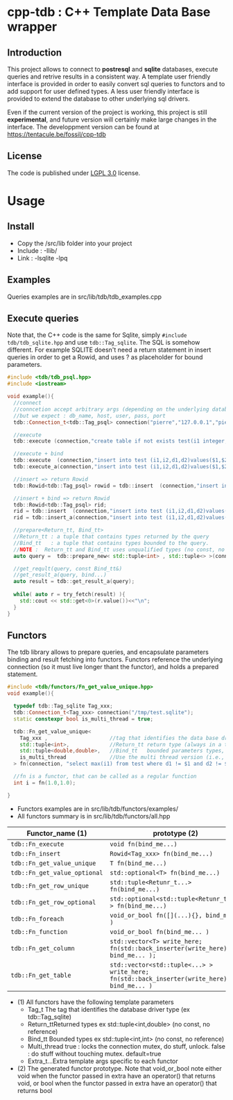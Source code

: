 # cpp-tdb : C++ Template Data Base wrapper

## Introduction
This project allows to connect to **postresql** and **sqlite** databases, execute queries and retrive results in a consistent way. A template user friendly interface is provided in order to easily convert sql queries to functors and to add support for user defined types. A less user friendly interface is provided to extend the database to other underlying sql drivers.

Even if the current version of the project is working, this project is still **experimental**, and future version will certainly make large changes in the interface. The developpment version can be found at https://tentacule.be/fossil/cpp-tdb

## License
The code is published under [LGPL 3.0](https://www.gnu.org/licenses/lgpl-3.0.txt) license. 

# Usage

## Install
- Copy the /src/lib folder into your project
- Include : -Ilib/
- Link : -lsqlite -lpq


## Examples 
Queries examples are in src/lib/tdb/tdb_examples.cpp

## Execute queries
Note that, the C++ code is the same for Sqlite, simply `#include tdb/tdb_sqlite.hpp` and use `tdb::Tag_sqlite`. The SQL is somehow different. For example SQLITE doesn't need a return statement in insert queries in order to get a Rowid, and uses ? as placeholder for bound parameters.

```cpp
#include <tdb/tdb_psql.hpp>
#include <iostream>

void example(){
  //connect
  //conncetion accept arbitrary args (depending on the underlying database driver)
  //but we expect : db_name, host, user, pass, port
  tdb::Connection_t<tdb::Tag_psql> connection("pierre","127.0.0.1","pierre","xxxxx");

  //execute 
  tdb::execute (connection,"create table if not exists test(i1 integer, i2 integer, d1 float, d2 float);");

  //execute + bind
  tdb::execute  (connection,"insert into test (i1,i2,d1,d2)values($1,$2,$3,$4);", std::make_tuple(1,1,0.5,0.4) );
  tdb::execute_a(connection,"insert into test (i1,i2,d1,d2)values($1,$2,$3,$4);", 10,1,0.5,0.4 );

  //insert => return Rowid
  tdb::Rowid<tdb::Tag_psql> rowid = tdb::insert  (connection,"insert into test (i1,i2,d1,d2)values(100,1,1,1) RETURNING i1");

  //insert + bind => return Rowid
  tdb::Rowid<tdb::Tag_psql> rid;
  rid = tdb::insert  (connection,"insert into test (i1,i2,d1,d2)values($1,$2,$3,$4);", std::make_tuple(1000,1,0.5,0.4) );
  rid = tdb::insert_a(connection,"insert into test (i1,i2,d1,d2)values($1,$2,$3,$4);", 10000,1,0.5,0.4 );

  //prepare<Return_tt, Bind_tt>
  //Return_tt : a tuple that contains types returned by the query
  //Bind_tt   : a tuple that contains types bounded to the query.
  //NOTE :  Return_tt and Bind_tt uses unqualified types (no const, no references)
  auto query =  tdb::prepare_new< std::tuple<int> , std::tuple<> >(connection,"select i1 from test");

  //get_reqult(query, const Bind_tt&)
  //get_result_a(query, bind...)
  auto result = tdb::get_result_a(query);
	
  while( auto r = try_fetch(result) ){
    std::cout << std::get<0>(r.value())<<"\n";
  }
}
```


## Functors
The tdb library allows to prepare queries, and encapsulate parameters binding and result fetching into functors. Functors reference the underlying connection (so it must live longer thant the functor), and holds a prepared statement. 

```cpp
#include <tdb/functors/Fn_get_value_unique.hpp>
void example(){

  typedef tdb::Tag_sqlite Tag_xxx;
  tdb::Connection_t<Tag_xxx> connection("/tmp/test.sqlite");
  static constexpr bool is_multi_thread = true;

  tdb::Fn_get_value_unique<
    Tag_xxx ,                    //tag that identifies the data base driver
    std::tuple<int>,             //Return_tt return type (always in a tuple, no references, no const)
    std::tuple<double,double>,   //Bind_tt   bounded parameters types, (always in a tuple, no references, no const)
    is_multi_thread              //Use the multi thread version (i.e., automatically locks the connection mutex)
  > fn(connection, "select max(i1) from test where d1 != $1 and d2 != $2");

  //fn is a functor, that can be called as a regular function
  int i = fn(1.0,1.0);

}
```

- Functors examples are in src/lib/tdb/functors/examples/
- All functors summary is in src/lib/tdb/functors/all.hpp


Functor_name (1)|prototype (2)|Extra_t...
----------------|-------------|-----------
`tdb::Fn_execute`      |`void fn(bind_me...)`| 	
`tdb::Fn_insert` 	    |`Rowid<Tag_xxx> fn(bind_me...)`|
`tdb::Fn_get_value_unique`|`T fn(bind_me...)`| 	
`tdb::Fn_get_value_optional`|`std::optional<T> fn(bind_me...)`|	
`tdb::Fn_get_row_unique`|`std::tuple<Retunr_t...> fn(bind_me...)`| 	
`tdb::Fn_get_row_optional`|`std::optional<std::tuple<Retunr_t...> > fn(bind_me...)`|
`tdb::Fn_foreach`|`void_or_bool fn([](...){}, bind_me... )`|	
`tdb::Fn_function`|`void_or_bool fn(bind_me... )`|`Function_t`
`tdb::Fn_get_column`|`std::vector<T> write_here; fn(std::back_inserter(write_here) , bind_me... );`| 	
`tdb::Fn_get_table`|`std::vector<std::tuple<...> > write_here; fn(std::back_inserter(write_here) , bind_me... )`|

- (1) All functors have the following template parameters
  - Tag_t The tag that identifies the database driver type (ex tdb::Tag_sqlite)
  - Return_ttReturned types ex std::tuple<int,double> (no const, no reference)
  - Bind_tt Bounded types ex std::tuple<int,int> (no const, no reference)
  - Multi_thread true : locks the connection mutex, do stuff, unlock. false : do stuff without touching mutex. default=true
  - Extra_t...Extra template args specific to each functor
- (2) The generated functor prototype. Note that void_or_bool note either void when the functor passed in extra have an operator() that returns void, or bool when the functor passed in extra have an operator() that returns bool



